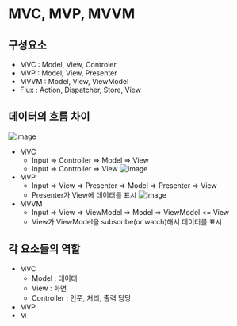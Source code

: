 # MVC, MVP, MVVM
## 구성요소
- MVC : Model, View, Controler
- MVP : Model, View, Presenter
- MVVM : Model, View, ViewModel
- Flux : Action, Dispatcher, Store, View

## 데이터의 흐름 차이
![image](https://github.com/nowispresent/study/assets/113965342/fcdea181-74d5-4427-b049-03b24d5c20f6)
- MVC
  - Input => Controller => Model => View
  - Input => Controller => View
![image](https://github.com/nowispresent/study/assets/113965342/89e412e4-cd18-41d2-80fe-309f862779ee)
- MVP
  - Input => View => Presenter => Model => Presenter => View
  - Presenter가 View에 데이터를 표시
![image](https://github.com/nowispresent/study/assets/113965342/5ee66c45-a8d2-4bf3-96bf-bda7dc9ec2c7)
- MVVM
  - Input => View => ViewModel => Model => ViewModel <= View
  - View가 ViewModel을 subscribe(or watch)해서 데이터를 표시
     
## 각 요소들의 역할
- MVC
  - Model : 데이터
  - View : 화면
  - Controller : 인풋, 처리, 출력 담당
- MVP
- M
